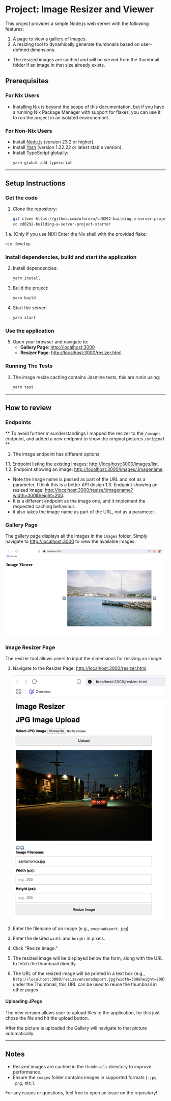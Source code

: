 # Project: Image Resizer and Viewer

This project provides a simple Node.js web server with the following features:

1. A page to view a gallery of images.
2. A resizing tool to dynamically generate thumbnails based on user-defined dimensions.
  - The resized images are cached and will be served from the thumbnail folder if an image
     in that size already exists.

## Prerequisites

### For Nix Users
- Installing [Nix](https://nixos.org/download.html) is beyond the scope of this documentation,
  but if you have a running Nix Package Manager with support for flakes, you can use it to run
  the project in an isolated environemnet.

### For Non-Nix Users
- Install [Node.js](https://nodejs.org/) (version 23.2 or higher).
- Install [Yarn](https://yarnpkg.com/) (version 1.22.22 or latest stable version).
- Install TypeScript globally:
  ```bash
  yarn global add typescript
  ```

---

## Setup Instructions

### Get the code
1. Clone the repository:
   ```bash
   git clone https://github.com/oforero/cd0292-building-a-server-project-starter.git
   cd cd0292-building-a-server-project-starter
   ```

1.a. (Only if you use NIX) Enter the Nix shell with the provided flake:
   ```bash
   nix develop
   ```

### Install dependencies, build and start the application
2. Install dependencies:
   ```bash
   yarn install
   ```

3. Build the project:
   ```bash
   yarn build
   ```

4. Start the server:
   ```bash
   yarn start
   ```

### Use the application
5. Open your browser and navigate to:
   - **Gallery Page**: [http://localhost:3000](http://localhost:3000)
   - **Resizer Page**: [http://localhost:3000/resizer.html](http://localhost:3000/resizer.html)


### Running The Tests

1. The image resize caching contains Jasmine tests, this are runin using:

   ```bash
   yarn test
   ```

---

## How to review

### Endpoints

** To avoid further misunderstandings I mapped the resizer to the `/images` endpoint,
   and added a new endpoint to show the original pictures `/original`  **
1. The image endpoint has different options:

1.1. Endpoint listing the existing images: [http://localhost:3000/images/list](http://localhost:3000/images/list).
1.2. Endpoint showing an image: [http://localhost:3000/images/:imagename](http://localhost:3000/images/:imagename).
  - Note the image name is passed as part of the URL and not as a parameter, I think this is a better API design
1.3. Endpoint showing an resized image: [http://localhost:3000/resize/:imagename?width=300&height=200](http://localhost:3000/images/:imagename?width=300&height=200).
  - It is a different endpoint as the image one, and it implement the requested caching behaviour.
  - it also takes the image name as part of the URL, not as a parameter.

### Gallery Page
The gallery page displays all the images in the `images` folder. Simply navigate to [http://localhost:3000](http://localhost:3000) to view the available images.

  ![image](udacity-typescript-image-project-screenshot-1.jpg)

### Image Resizer Page
The resizer tool allows users to input the dimensions for resizing an image:

1. Navigate to the Resizer Page: [http://localhost:3000/resizer.html](http://localhost:3000/resizer.html).

    ![image](udacity-typescript-image-project-screenshot-2.jpg)

2. Enter the filename of an image (e.g., `encenadaport.jpg`).
3. Enter the desired `width` and `height` in pixels.
4. Click "Resize Image."
5. The resized image will be displayed below the form, along with the URL to fetch the thumbnail directly.
6. The URL of the resized image will be printed in a text box (e.g., `http://localhost:3000/resize/encenadaport.jpg?width=300&height=200`) under the Thumbnail,
   this URL can be used to reuse the thumbnail in other pages

#### Uploading JPegs

The new version allows user to upload files to the application, for this just chose the file and hit the upload button.

After the picture is uploaded the Gallery will navigate to that picture automatically.

---

## Notes
- Resized images are cached in the `thumbnails` directory to improve performance.
- Ensure the `images` folder contains images in supported formats (`.jpg`, `.png`, etc.).

For any issues or questions, feel free to open an issue on the repository!
